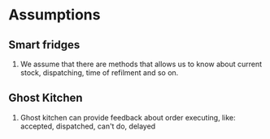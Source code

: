 # Assumptions

## Smart fridges

1. We assume that there are methods that allows us to know about current stock, dispatching, time of refilment and so on. 

## Ghost Kitchen 

1. Ghost kitchen can provide feedback about order executing, like: accepted, dispatched, can't do, delayed
